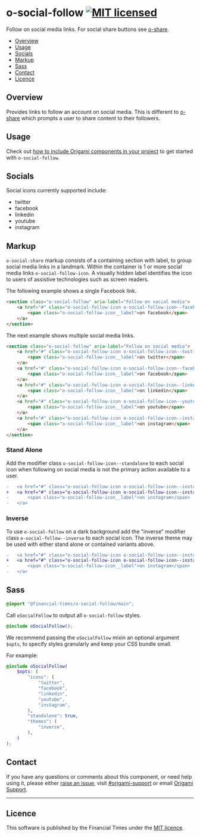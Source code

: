 # o-social-follow [![MIT licensed](https://img.shields.io/badge/license-MIT-blue.svg)](#licence)

Follow on social media links. For social share buttons see [o-share](https://registry.origami.ft.com/components/o-share).

- [Overview](#overview)
- [Usage](#usage)
- [Socials](#socials)
- [Markup](#markup)
- [Sass](#sass)
- [Contact](#contact)
- [Licence](#licence)

## Overview

Provides links to follow an account on social media. This is different to [o-share](https://registry.origami.ft.com/components/o-share) which prompts a user to share content to their followers.

## Usage

Check out [how to include Origami components in your project](https://origami.ft.com/documentation/components/#including-origami-components-in-your-project) to get started with `o-social-follow`.

## Socials

Social icons currently supported include:

- twitter
- facebook
- linkedin
- youtube
- instagram

## Markup

`o-social-share` markup consists of a containing section with label, to group social media links in a landmark. Within the container is 1 or more social media links `o-social-follow-icon`. A visually hidden label identifies the icon to users of assistive technologies such as screen readers.

The following example shows a single Facebook link.

```html
<section class="o-social-follow" aria-label="Follow on social media">
	<a href="#" class="o-social-follow-icon o-social-follow-icon--facebook">
		<span class="o-social-follow-icon__label">on facebook</span>
	</a>
</section>
```

The next example shows multiple social media links.

```html
<section class="o-social-follow" aria-label="Follow on social media">
	<a href="#" class="o-social-follow-icon o-social-follow-icon--twitter">
		<span class="o-social-follow-icon__label">on twitter</span>
	</a>
	<a href="#" class="o-social-follow-icon o-social-follow-icon--facebook">
		<span class="o-social-follow-icon__label">on facebook</span>
	</a>
	<a href="#" class="o-social-follow-icon o-social-follow-icon--linkedin">
		<span class="o-social-follow-icon__label">on linkedin</span>
	</a>
	<a href="#" class="o-social-follow-icon o-social-follow-icon--youtube">
		<span class="o-social-follow-icon__label">on youtube</span>
	</a>
	<a href="#" class="o-social-follow-icon o-social-follow-icon--instagram">
		<span class="o-social-follow-icon__label">on instagram</span>
	</a>
</section>
```

### Stand Alone

Add the modifier class `o-social-follow-icon--standalone` to each social icon when following on social media is not the primary action available to a user.

```diff
-	<a href="#" class="o-social-follow-icon o-social-follow-icon--instagram">
+	<a href="#" class="o-social-follow-icon o-social-follow-icon--instagram o-social-follow-icon--standalone">
-		<span class="o-social-follow-icon__label">on instagram</span>
-	</a>
```

### Inverse

To use `o-social-follow` on a dark background add the "inverse" modifier class `o-social-follow--inverse` to each social icon. The inverse theme may be used with either stand alone or contained variants above.

```diff
-	<a href="#" class="o-social-follow-icon o-social-follow-icon--instagram">
+	<a href="#" class="o-social-follow-icon o-social-follow-icon--instagram o-social-follow-icon--inverse">
-		<span class="o-social-follow-icon__label">on instagram</span>
-	</a>
```

## Sass

```scss
@import "@financial-times/o-social-follow/main";
```

Call `oSocialFollow` to output all `o-social-follow` styles.

```scss
@include oSocialFollow();
```

We recommend passing the `oSocialFollow` mixin an optional argument `$opts`, to specify styles granularly and keep your CSS bundle small.

For example:

```scss
@include oSocialFollow(
	$opts: (
		"icons": (
			"twitter",
			"facebook",
			"linkedin",
			"youtube",
			"instagram",
		),
		"standalone": true,
		"themes": (
			"inverse",
		),
	)
);
```

## Contact

If you have any questions or comments about this component, or need help using it, please either [raise an issue](https://github.com/Financial-Times/o-social-follow/issues), visit [#origami-support](https://financialtimes.slack.com/messages/origami-support/) or email [Origami Support](mailto:origami-support@ft.com).

---

## Licence

This software is published by the Financial Times under the [MIT licence](http://opensource.org/licenses/MIT).
